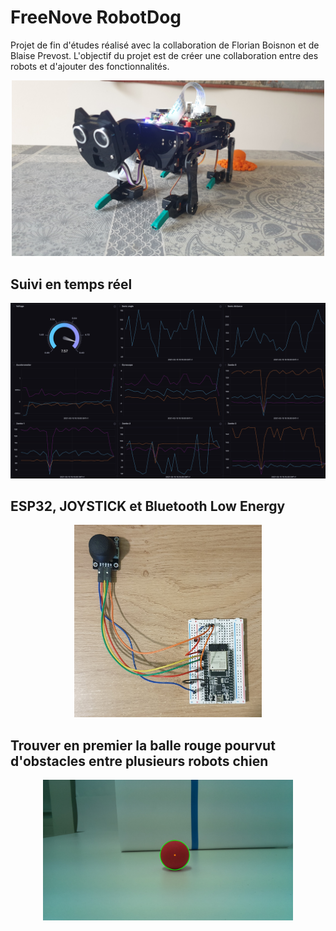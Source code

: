 # FreeNove RobotDog

Projet de fin d'études réalisé avec la collaboration de Florian Boisnon et de Blaise Prevost.
L'objectif du projet est de créer une collaboration entre des robots et d'ajouter des fonctionnalités.

<p align="center">
    <img  width="500" src="Ressources/profil.jpg" alt="profil">
</p>

## Suivi en temps réel

<p align="center">
    <img  width="600" src="Ressources/influxdb.png" alt="influxdb">
</p>

## ESP32, JOYSTICK et Bluetooth Low Energy

<p align="center">
    <img  width="300" src="Ressources/manette.jpg" alt="manette">
</p>

## Trouver en premier la balle rouge pourvut d'obstacles entre plusieurs robots chien

<p align="center">
    <img  width="400" src="Ressources/ball.jpg" alt="ball">
</p>
